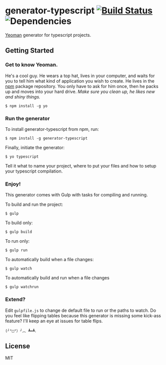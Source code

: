 # generator-typescript [![Build Status](https://secure.travis-ci.org/mrkev/generator-typescript.png?branch=master)](https://travis-ci.org/mrkev/generator-typescript) ![Dependencies](https://david-dm.org/mrkev/generator-typescript.png)

[Yeoman](http://yeoman.io) generator for typescript projects.

## Getting Started

### Get to know Yeoman.

He's a cool guy. He wears a top hat, lives in your computer, and waits for you to tell him what kind of application you wish to create. He lives in the [npm](https://npmjs.org) package repository. You only have to ask for him once, then he packs up and moves into your hard drive. *Make sure you clean up, he likes new and shiny things.*

```
$ npm install -g yo
```

### Run the generator

To install generator-typescript from npm, run:

```
$ npm install -g generator-typescript
```

Finally, initiate the generator:

```
$ yo typescript
```

Tell it what to name your project, where to put your files and how to setup your typescript compilation. 

### Enjoy!

This generator comes with Gulp with tasks for compiling and running.

To build and run the project:
 
`$ gulp`

To build only:

`$ gulp build`

To run only:

`$ gulp run`

To automatically build when a file changes:

`$ gulp watch`

To automatically build and run when a file changes

`$ gulp watchrun`

### Extend?

Edit `gulpfile.js` to change de default file to run or the paths to watch. Do you feel like flipping tables because this generator is missing some kick-ass feature? I'll keep an eye at issues for table flips.

`(╯°□°）╯︵ ┻━┻`.

## License

MIT
